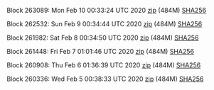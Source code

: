 Block 263089: Mon Feb 10 00:33:24 UTC 2020 [zip](https://dash-bootstrap.ams3.digitaloceanspaces.com/testnet/2020-02-10/bootstrap.dat.zip) (484M) [SHA256](https://dash-bootstrap.ams3.digitaloceanspaces.com/testnet/2020-02-10/sha256.txt)

Block 262532: Sun Feb  9 00:34:44 UTC 2020 [zip](https://dash-bootstrap.ams3.digitaloceanspaces.com/testnet/2020-02-09/bootstrap.dat.zip) (484M) [SHA256](https://dash-bootstrap.ams3.digitaloceanspaces.com/testnet/2020-02-09/sha256.txt)

Block 261982: Sat Feb  8 00:34:50 UTC 2020 [zip](https://dash-bootstrap.ams3.digitaloceanspaces.com/testnet/2020-02-08/bootstrap.dat.zip) (484M) [SHA256](https://dash-bootstrap.ams3.digitaloceanspaces.com/testnet/2020-02-08/sha256.txt)

Block 261448: Fri Feb  7 01:01:46 UTC 2020 [zip](https://dash-bootstrap.ams3.digitaloceanspaces.com/testnet/2020-02-07/bootstrap.dat.zip) (484M) [SHA256](https://dash-bootstrap.ams3.digitaloceanspaces.com/testnet/2020-02-07/sha256.txt)

Block 260908: Thu Feb  6 01:36:39 UTC 2020 [zip](https://dash-bootstrap.ams3.digitaloceanspaces.com/testnet/2020-02-06/bootstrap.dat.zip) (484M) [SHA256](https://dash-bootstrap.ams3.digitaloceanspaces.com/testnet/2020-02-06/sha256.txt)

Block 260336: Wed Feb  5 00:38:33 UTC 2020 [zip](https://dash-bootstrap.ams3.digitaloceanspaces.com/testnet/2020-02-05/bootstrap.dat.zip) (484M) [SHA256](https://dash-bootstrap.ams3.digitaloceanspaces.com/testnet/2020-02-05/sha256.txt)
